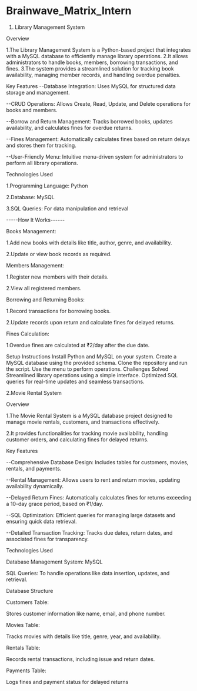 # Brainwave_Matrix_Intern

1. Library Management System
   
Overview

1.The Library Management System is a Python-based project that integrates with a MySQL database to efficiently manage library operations.
2.It allows administrators to handle books, members, borrowing transactions, and fines.
3.The system provides a streamlined solution for tracking book availability, managing member records, and handling overdue penalties.

Key Features
--Database Integration: Uses MySQL for structured data storage and management.

--CRUD Operations: Allows Create, Read, Update, and Delete operations for books and members.

--Borrow and Return Management: Tracks borrowed books, updates availability, and calculates fines for overdue returns.

--Fines Management: Automatically calculates fines based on return delays and stores them for tracking.

--User-Friendly Menu: Intuitive menu-driven system for administrators to perform all library operations.

Technologies Used

1.Programming Language: Python

2.Database: MySQL

3.SQL Queries: For data manipulation and retrieval

-----How It Works------

Books Management:

1.Add new books with details like title, author, genre, and availability.

2.Update or view book records as required.

Members Management:

1.Register new members with their details.

2.View all registered members.

Borrowing and Returning Books:

1.Record transactions for borrowing books.

2.Update records upon return and calculate fines for delayed returns.

Fines Calculation:

1.Overdue fines are calculated at ₹2/day after the due date.

Setup Instructions
Install Python and MySQL on your system.
Create a MySQL database using the provided schema.
Clone the repository and run the script.
Use the menu to perform operations.
Challenges Solved
Streamlined library operations using a simple interface.
Optimized SQL queries for real-time updates and seamless transactions.












2.Movie Rental System

Overview

1.The Movie Rental System is a MySQL database project designed to manage movie rentals, customers, and transactions effectively.

2.It provides functionalities for tracking movie availability, handling customer orders, and calculating fines for delayed returns.

Key Features

--Comprehensive Database Design: Includes tables for customers, movies, rentals, and payments.

--Rental Management: Allows users to rent and return movies, updating availability dynamically.

--Delayed Return Fines: Automatically calculates fines for returns exceeding a 10-day grace period, based on ₹1/day.

--SQL Optimization: Efficient queries for managing large datasets and ensuring quick data retrieval.

--Detailed Transaction Tracking: Tracks due dates, return dates, and associated fines for transparency.

Technologies Used

Database Management System: MySQL

SQL Queries: To handle operations like data insertion, updates, and retrieval.

Database Structure

Customers Table:

Stores customer information like name, email, and phone number.

Movies Table:

Tracks movies with details like title, genre, year, and availability.

Rentals Table:

Records rental transactions, including issue and return dates.

Payments Table:

Logs fines and payment status for delayed returns
